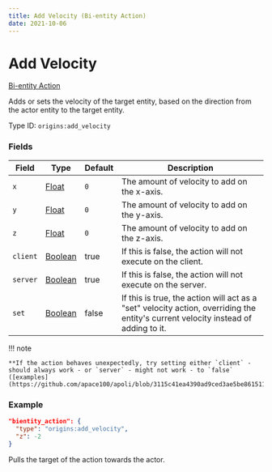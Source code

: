 ```yaml
---
title: Add Velocity (Bi-entity Action)
date: 2021-10-06
---
```


# Add Velocity

[Bi-entity Action](../bientity_actions.md)

Adds or sets the velocity of the target entity, based on the direction from the actor entity to the target entity.

Type ID: `origins:add_velocity`

### Fields

Field  | Type | Default | Description
-------|------|---------|-------------
`x` | [Float](../data_types/float.md) | `0` | The amount of velocity to add on the x-axis.
`y` | [Float](../data_types/float.md) | `0` | The amount of velocity to add on the y-axis.
`z` | [Float](../data_types/float.md) | `0` | The amount of velocity to add on the z-axis.
`client` | [Boolean](../data_types/boolean.md) | true | If this is false, the action will not execute on the client.
`server` | [Boolean](../data_types/boolean.md) | true | If this is false, the action will not execute on the server.
`set` | [Boolean](../data_types/boolean.md) | false | If this is true, the action will act as a "set" velocity action, overriding the entity's current velocity instead of adding to it.

!!! note

	**If the action behaves unexpectedly, try setting either `client` - should always work - or `server` - might not work - to `false` ([examples](https://github.com/apace100/apoli/blob/3115c41ea4390ad9ced3ae5be86151131accc36f/testdata/apoli/powers/add_velocity.json)).**

### Example
```json
"bientity_action": {
  "type": "origins:add_velocity",
  "z": -2
}
```
Pulls the target of the action towards the actor.
